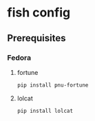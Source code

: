 # fish config

## Prerequisites

### Fedora
1. fortune
    ```bash
    pip install pnu-fortune
    ```
2. lolcat
    ```bash
    pip install lolcat
    ```
